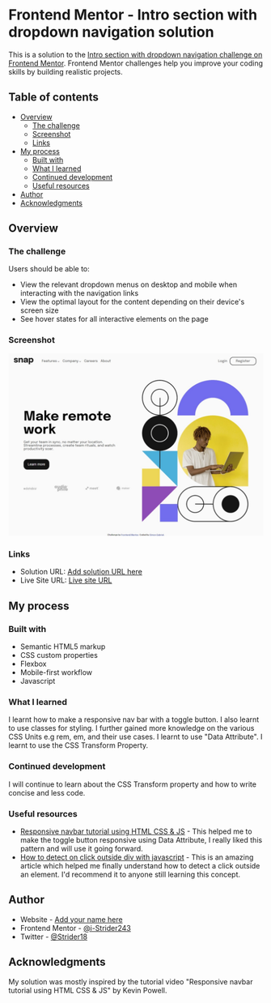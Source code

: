 # Frontend Mentor - Intro section with dropdown navigation solution

This is a solution to the [Intro section with dropdown navigation challenge on Frontend Mentor](https://www.frontendmentor.io/challenges/intro-section-with-dropdown-navigation-ryaPetHE5). Frontend Mentor challenges help you improve your coding skills by building realistic projects. 

## Table of contents

- [Overview](#overview)
  - [The challenge](#the-challenge)
  - [Screenshot](#screenshot)
  - [Links](#links)
- [My process](#my-process)
  - [Built with](#built-with)
  - [What I learned](#what-i-learned)
  - [Continued development](#continued-development)
  - [Useful resources](#useful-resources)
- [Author](#author)
- [Acknowledgments](#acknowledgments)

## Overview

### The challenge

Users should be able to:

- View the relevant dropdown menus on desktop and mobile when interacting with the navigation links
- View the optimal layout for the content depending on their device's screen size
- See hover states for all interactive elements on the page

### Screenshot

![Screenshot](https://github.com/i-Strider243/dropdown-navigation/blob/main/solutions/Desktop_Web%20capture_10-7-2022_221911_.jpeg)

### Links

- Solution URL: [Add solution URL here](https://your-solution-url.com)
- Live Site URL: [Live site URL](https://i-strider243.github.io/dropdown-navigation/)

## My process

### Built with

- Semantic HTML5 markup
- CSS custom properties
- Flexbox
- Mobile-first workflow
- Javascript

### What I learned

I learnt how to make a responsive nav bar with a toggle button. I also learnt to use classes for styling. I further gained more knowledge on the various CSS Units e.g rem, em, and their use cases. I learnt to use "Data Attribute". I learnt to use the CSS Transform Property.

### Continued development

I will continue to learn about the CSS Transform property and how to write concise and less code.

### Useful resources

- [Responsive navbar tutorial using HTML CSS & JS](https://youtu.be/HbBMp6yUXO0) - This helped me to make the toggle button responsive using Data Attribute, I really liked this pattern and will use it going forward.
- [How to detect on click outside div with javascript](https://www.codegrepper.com/code-examples/javascript/on+click+outside+div+javascript) - This is an amazing article which helped me finally understand how to detect a click outside an element. I'd recommend it to anyone still learning this concept.

## Author

- Website - [Add your name here](https://www.your-site.com)
- Frontend Mentor - [@i-Strider243](https://www.frontendmentor.io/profile/i-Strider243)
- Twitter - [@Strider18](https://twitter.com/Strider18)

## Acknowledgments

My solution was mostly inspired by the tutorial video "Responsive navbar tutorial using HTML CSS & JS" by Kevin Powell.
